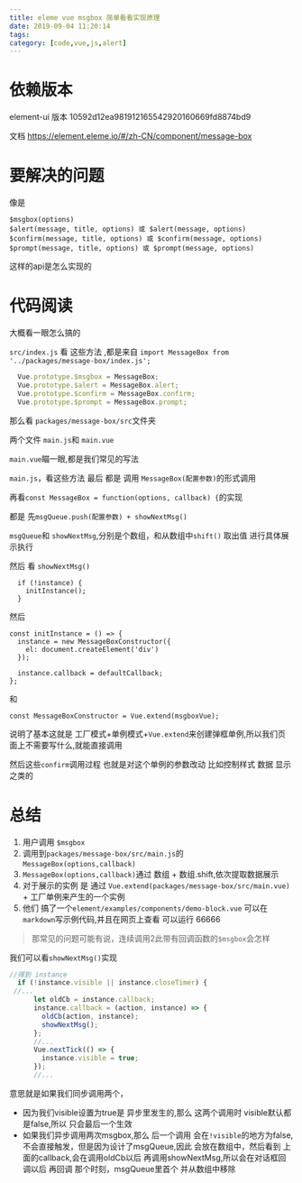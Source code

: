 ```yaml
---
title: eleme vue msgbox 简单看看实现原理
date: 2019-09-04 11:20:14
tags: 
category: [code,vue,js,alert]
---
```


# 依赖版本

element-ui 版本 10592d12ea981912165542920160669fd8874bd9

文档 https://element.eleme.io/#/zh-CN/component/message-box

# 要解决的问题

像是

```
$msgbox(options)
$alert(message, title, options) 或 $alert(message, options)
$confirm(message, title, options) 或 $confirm(message, options)
$prompt(message, title, options) 或 $prompt(message, options)
```

这样的api是怎么实现的

# 代码阅读

大概看一眼怎么搞的

`src/index.js` 看 这些方法 ,都是来自 `import MessageBox from '../packages/message-box/index.js';`

```js
  Vue.prototype.$msgbox = MessageBox;
  Vue.prototype.$alert = MessageBox.alert;
  Vue.prototype.$confirm = MessageBox.confirm;
  Vue.prototype.$prompt = MessageBox.prompt;
```

那么看 `packages/message-box/src`文件夹

两个文件 `main.js`和 `main.vue`

`main.vue`瞄一眼,都是我们常见的写法

`main.js`，看这些方法 最后 都是 调用 `MessageBox(配置参数)`的形式调用

再看`const MessageBox = function(options, callback) {`的实现

都是 先`msgQueue.push(配置参数) + showNextMsg()`

`msgQueue`和 `showNextMsg`,分别是个数组，和从数组中`shift()` 取出值 进行具体展示执行

然后 看 `showNextMsg()` 

```
  if (!instance) {
    initInstance();
  }
```

然后

```
const initInstance = () => {
  instance = new MessageBoxConstructor({
    el: document.createElement('div')
  });

  instance.callback = defaultCallback;
};
```

和

```
const MessageBoxConstructor = Vue.extend(msgboxVue);
```

说明了基本这就是 工厂模式+单例模式+`Vue.extend`来创建弹框单例,所以我们页面上不需要写什么,就能直接调用

然后这些`confirm`调用过程 也就是对这个单例的参数改动 比如控制样式 数据 显示之类的

# 总结

1. 用户调用 `$msgbox`
2. 调用到`packages/message-box/src/main.js`的 `MessageBox(options,callback)`
3. `MessageBox(options,callback)`通过 数组 + 数组.shift,依次提取数据展示
4. 对于展示的实例 是 通过 `Vue.extend(packages/message-box/src/main.vue)` + 工厂单例来产生的一个实例
5. 他们 搞了一个`element/examples/components/demo-block.vue` 可以在`markdown`写示例代码,并且在网页上查看 可以运行 66666

> 那常见的问题可能有说，连续调用2此带有回调函数的`$msgbox`会怎样


我们可以看`showNextMsg()`实现

```js
//得到 instance
  if (!instance.visible || instance.closeTimer) {
 //...
      let oldCb = instance.callback;
      instance.callback = (action, instance) => {
        oldCb(action, instance);
        showNextMsg();
      };
      //...
      Vue.nextTick(() => {
        instance.visible = true;
      });
      //...
```


意思就是如果我们同步调用两个，

 * 因为我们visible设置为true是 异步里发生的,那么 这两个调用时 visible默认都是false,所以 只会最后一个生效
 * 如果我们异步调用两次msgbox,那么 后一个调用 会在`!visible`的地方为false,不会直接触发，但是因为设计了msgQueue,因此 会放在数组中，然后看到 上面的callback,会在调用oldCb以后 再调用showNextMsg,所以会在对话框回调以后 再回调 那个时刻，msgQueue里首个 并从数组中移除


